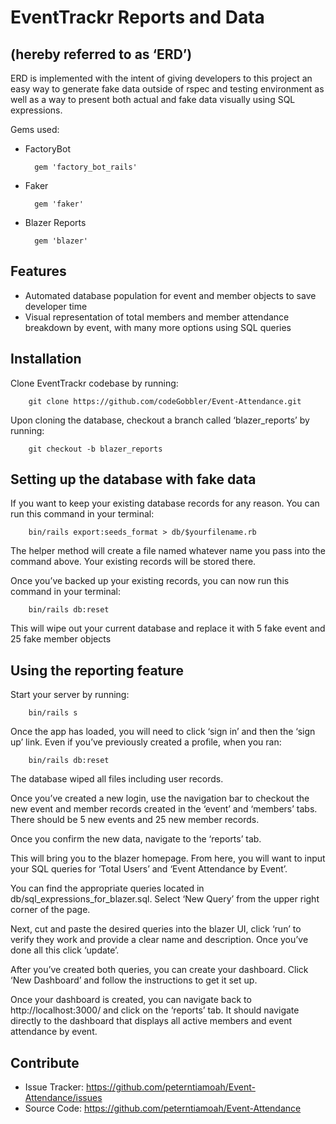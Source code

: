 EventTrackr Reports and Data
============================
(hereby referred to as ‘ERD’)
-----------------------------

ERD is implemented with the intent of giving developers to this project an easy way to generate fake data outside of rspec and testing environment as well as a way to present both actual and fake data visually using SQL expressions.

Gems used:

- FactoryBot

		gem 'factory_bot_rails'

- Faker

		gem 'faker'

- Blazer Reports

		gem 'blazer'

Features
--------

- Automated database population for event and member objects to save developer time
- Visual representation of total members and member attendance breakdown by event, with many more options using SQL queries

Installation
------------

Clone EventTrackr codebase by running:

		git clone https://github.com/codeGobbler/Event-Attendance.git

Upon cloning the database, checkout a branch called ‘blazer_reports’ by running:

		git checkout -b blazer_reports

Setting up the database with fake data
--------------------------------------

If you want to keep your existing database records for any reason. You can run this command in your terminal:

		bin/rails export:seeds_format > db/$yourfilename.rb

The helper method will create a file named whatever name you pass into the command above. Your existing records will be stored there.


Once you’ve backed up your existing records, you can now run this command in your terminal:

		bin/rails db:reset

This will wipe out your current database and replace it with 5 fake event and 25 fake member objects

Using the reporting feature
---------------------------

Start your server by running:

		bin/rails s

Once the app has loaded, you will need to click ‘sign in’ and then the ‘sign up’ link. Even if you’ve previously created a profile, when you ran:

		bin/rails db:reset

The database wiped all files including user records.

Once you’ve created a new login, use the navigation bar to checkout the new event and member records created in the ‘event’ and ‘members’ tabs. There should be 5 new events and 25 new member records.

Once you confirm the new data, navigate to the ‘reports’ tab.

This will bring you to the blazer homepage. From here, you will want to input your SQL queries for ‘Total Users’ and ‘Event Attendance by Event’. 

You can find the appropriate queries located in db/sql_expressions_for_blazer.sql. Select ‘New Query’ from the upper right corner of the page. 

Next, cut and paste the desired queries into the blazer UI, click ‘run’ to verify they work and provide a clear name and description. Once you’ve done all this click ‘update’.

After you’ve created both queries, you can create your dashboard. Click ‘New Dashboard’ and follow the instructions to get it set up.

Once your dashboard is created, you can navigate back to http://localhost:3000/ and click on the ‘reports’ tab. It should navigate directly to the dashboard that displays all active members and event attendance by event.


Contribute
----------

- Issue Tracker: https://github.com/peterntiamoah/Event-Attendance/issues
- Source Code: https://github.com/peterntiamoah/Event-Attendance